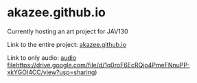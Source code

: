 # akazee.github.io

Currently hosting an art project for JAV130

Link to the entire project: [akazee.github.io](https://akazee.github.io/)

Link to only audio: [audio file](https://drive.google.com/file/d/1q0roF6EcRQjo4PmeFNnuPP-xkYGOI4CC/view?usp=sharing)https://drive.google.com/file/d/1q0roF6EcRQjo4PmeFNnuPP-xkYGOI4CC/view?usp=sharing)
